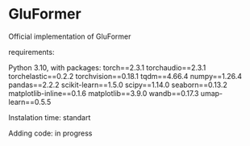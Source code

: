 # GluFormer
Official implementation of GluFormer


requirements:

Python 3.10, with packages:
torch==2.3.1
torchaudio==2.3.1
torchelastic==0.2.2
torchvision==0.18.1
tqdm==4.66.4
numpy==1.26.4
pandas==2.2.2
scikit-learn==1.5.0
scipy==1.14.0
seaborn==0.13.2
matplotlib-inline==0.1.6
matplotlib==3.9.0
wandb==0.17.3
umap-learn==0.5.5


Instalation time: standart


Adding code: in progress
